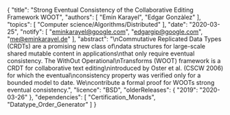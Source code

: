 {
    "title": "Strong Eventual Consistency of the Collaborative Editing Framework WOOT",
    "authors": [
        "Emin Karayel",
        "Edgar Gonzàlez"
    ],
    "topics": [
        "Computer science/Algorithms/Distributed"
    ],
    "date": "2020-03-25",
    "notify": [
        "eminkarayel@google.com",
        "edgargip@google.com",
        "me@eminkarayel.de"
    ],
    "abstract": "\nCommutative Replicated Data Types (CRDTs) are a promising new class of\ndata structures for large-scale shared mutable content in applications\nthat only require eventual consistency. The WithOut Operational\nTransforms (WOOT) framework is a CRDT for collaborative text editing\nintroduced by Oster et al. (CSCW 2006) for which the eventual\nconsistency property was verified only for a bounded model to date. We\ncontribute a formal proof for WOOTs strong eventual consistency.",
    "licence": "BSD",
    "olderReleases": {
        "2019": "2020-03-26"
    },
    "dependencies": [
        "Certification_Monads",
        "Datatype_Order_Generator"
    ]
}